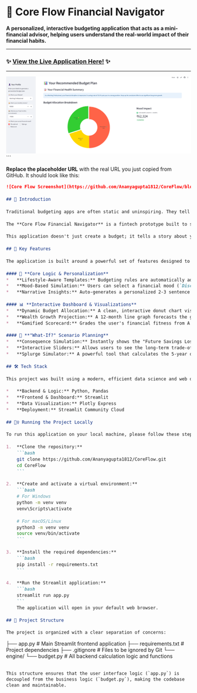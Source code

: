 # 🧭 Core Flow Financial Navigator

**A personalized, interactive budgeting application that acts as a mini-financial advisor, helping users understand the real-world impact of their financial habits.**

---

### ✨ [**View the Live Application Here!**](https://coreflow-app-financial-navigator.streamlit.app/) ✨

---

![Core Flow Dashboard](https://github.com/Ananyagupta1812/CoreFlow/blob/main/assests/dashboard.png) ```

**Replace the placeholder URL** with the real URL you just copied from GitHub. It should look like this:

```markdown
![Core Flow Screenshot](https://github.com/Ananyagupta1812/CoreFlow/blob/main/assests/dashboard.png)

## 📖 Introduction

Traditional budgeting apps are often static and uninspiring. They tell you *what* you spent, but they fail to show you the *why* behind your habits or the *future consequences* of your choices. 

The **Core Flow Financial Navigator** is a fintech prototype built to solve this problem. It's a dynamic, BI-style dashboard that combines a rule-based budgeting engine with principles of behavioral finance to provide users with a truly personalized and insightful financial planning experience.

This application doesn't just create a budget; it tells a story about your financial health and future potential.

## 🚀 Key Features

The application is built around a powerful set of features designed to be both functional and engaging:

#### 🧠 **Core Logic & Personalization**
*   **Lifestyle-Aware Templates:** Budgeting rules are automatically adjusted for different lifestyles (`Student`, `Working Professional`, `Freelancer`, `Homemaker`).
*   **Mood-Based Simulation:** Users can select a financial mood (`Disciplined`, `Splurge`, `Balanced`) to see in real-time how their attitude affects their budget and future wealth.
*   **Narrative Insights:** Auto-generates a personalized 2-3 sentence summary of the user's financial health, acting like a mini-advisor.

#### 📊 **Interactive Dashboard & Visualizations**
*   **Dynamic Budget Allocation:** A clean, interactive donut chart visualizes the breakdown of necessities, wants, and savings.
*   **Wealth Growth Projection:** A 12-month line graph forecasts the growth of savings, complete with an **inflation-adjusted "real value"** view.
*   **Gamified Scorecard:** Grades the user's financial fitness from A to F with emoji badges and provides a progress bar for their emergency fund.

#### 🔮 **"What-If?" Scenario Planning**
*   **Consequence Simulation:** Instantly shows the "Future Savings Lost" or "Extra Wealth Gained" over 12 months based on the selected mood.
*   **Interactive Sliders:** Allows users to see the long-term trade-offs of adjusting their savings or cutting back on wants.
*   **Splurge Simulator:** A powerful tool that calculates the 5-year opportunity cost of a recurring monthly splurge, demonstrating the power of compound interest.

## 🛠️ Tech Stack

This project was built using a modern, efficient data science and web development stack:

*   **Backend & Logic:** Python, Pandas
*   **Frontend & Dashboard:** Streamlit
*   **Data Visualization:** Plotly Express
*   **Deployment:** Streamlit Community Cloud

## 🏃‍♀️ Running the Project Locally

To run this application on your local machine, please follow these steps:

1.  **Clone the repository:**
    ```bash
    git clone https://github.com/Ananyagupta1812/CoreFlow.git
    cd CoreFlow
    ```

2.  **Create and activate a virtual environment:**
    ```bash
    # For Windows
    python -m venv venv
    venv\Scripts\activate

    # For macOS/Linux
    python3 -m venv venv
    source venv/bin/activate
    ```

3.  **Install the required dependencies:**
    ```bash
    pip install -r requirements.txt
    ```

4.  **Run the Streamlit application:**
    ```bash
    streamlit run app.py
    ```
    The application will open in your default web browser.

## 📂 Project Structure

The project is organized with a clear separation of concerns:

```
├── app.py              # Main Streamlit frontend application
├── requirements.txt    # Project dependencies
├── .gitignore          # Files to be ignored by Git
└── engine/
    └── budget.py       # All backend calculation logic and functions
```

This structure ensures that the user interface logic (`app.py`) is decoupled from the business logic (`budget.py`), making the codebase clean and maintainable.
